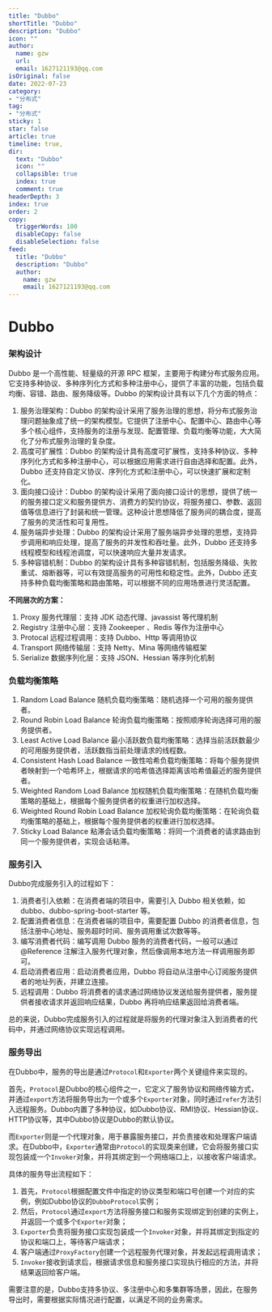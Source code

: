 ```yaml
---
title: "Dubbo"
shortTitle: "Dubbo"
description: "Dubbo"
icon: ""
author: 
  name: gzw
  url: 
  email: 1627121193@qq.com
isOriginal: false
date: 2022-07-23
category: 
- "分布式"
tag:
- "分布式"
sticky: 1
star: false
article: true
timeline: true,
dir:
  text: "Dubbo"
  icon: ""
  collapsible: true
  index: true
  comment: true
headerDepth: 3
index: true
order: 2
copy:
  triggerWords: 100
  disableCopy: false
  disableSelection: false
feed:
  title: "Dubbo"
  description: "Dubbo"
  author:
    name: gzw
    email: 1627121193@qq.com
---
```






# Dubbo

### 架构设计

Dubbo 是一个高性能、轻量级的开源 RPC 框架，主要用于构建分布式服务应用。它支持多种协议、多种序列化方式和多种注册中心，提供了丰富的功能，包括负载均衡、容错、路由、服务降级等。Dubbo 的架构设计具有以下几个方面的特点：

1. 服务治理架构：Dubbo 的架构设计采用了服务治理的思想，将分布式服务治理问题抽象成了统一的架构模型。它提供了注册中心、配置中心、路由中心等多个核心组件，支持服务的注册与发现、配置管理、负载均衡等功能，大大简化了分布式服务治理的复杂度。
2. 高度可扩展性：Dubbo 的架构设计具有高度可扩展性，支持多种协议、多种序列化方式和多种注册中心，可以根据应用需求进行自由选择和配置。此外，Dubbo 还支持自定义协议、序列化方式和注册中心，可以快速扩展和定制化。
3. 面向接口设计：Dubbo 的架构设计采用了面向接口设计的思想，提供了统一的服务接口定义和服务提供方、消费方的契约协议，将服务接口、参数、返回值等信息进行了封装和统一管理。这种设计思想降低了服务间的耦合度，提高了服务的灵活性和可复用性。
4. 服务端异步处理：Dubbo 的架构设计采用了服务端异步处理的思想，支持异步调用和响应处理，提高了服务的并发性和吞吐量。此外，Dubbo 还支持多线程模型和线程池调度，可以快速响应大量并发请求。
5. 多种容错机制：Dubbo 的架构设计具有多种容错机制，包括服务降级、失败重试、熔断器等，可以有效提高服务的可用性和稳定性。此外，Dubbo 还支持多种负载均衡策略和路由策略，可以根据不同的应用场景进行灵活配置。

**不同层次的方案：**

1. Proxy 服务代理层：支持 JDK 动态代理、javassist 等代理机制
2. Registry 注册中心层：支持 Zookeeper 、Redis 等作为注册中心
3. Protocal 远程过程调用：支持 Dubbo、Http 等调用协议
4. Transport 网络传输层：支持 Netty、Mina 等网络传输框架
5. Serialize 数据序列化层：支持 JSON、Hessian 等序列化机制



### 负载均衡策略

1. Random Load Balance 随机负载均衡策略：随机选择一个可用的服务提供者。
2. Round Robin Load Balance 轮询负载均衡策略：按照顺序轮询选择可用的服务提供者。
3. Least Active Load Balance 最小活跃数负载均衡策略：选择当前活跃数最少的可用服务提供者，活跃数指当前处理请求的线程数。
4. Consistent Hash Load Balance 一致性哈希负载均衡策略：将每个服务提供者映射到一个哈希环上，根据请求的哈希值选择距离该哈希值最近的服务提供者。
5. Weighted Random Load Balance 加权随机负载均衡策略：在随机负载均衡策略的基础上，根据每个服务提供者的权重进行加权选择。
6. Weighted Round Robin Load Balance 加权轮询负载均衡策略：在轮询负载均衡策略的基础上，根据每个服务提供者的权重进行加权选择。
7. Sticky Load Balance 粘滞会话负载均衡策略：将同一个消费者的请求路由到同一个服务提供者，实现会话粘滞。





### 服务引入

Dubbo完成服务引入的过程如下：

1. 消费者引入依赖：在消费者端的项目中，需要引入 Dubbo 相关依赖，如 dubbo、dubbo-spring-boot-starter 等。
2. 配置消费者信息：在消费者端的项目中，需要配置 Dubbo 的消费者信息，包括注册中心地址、服务超时时间、服务调用重试次数等等。
3. 编写消费者代码：编写调用 Dubbo 服务的消费者代码，一般可以通过 @Reference 注解注入服务代理对象，然后像调用本地方法一样调用服务即可。
4. 启动消费者应用：启动消费者应用，Dubbo 将自动从注册中心订阅服务提供者的地址列表，并建立连接。
5. 远程调用：Dubbo 将消费者的请求通过网络协议发送给服务提供者，服务提供者接收请求并返回响应结果，Dubbo 再将响应结果返回给消费者端。

总的来说，Dubbo完成服务引入的过程就是将服务的代理对象注入到消费者的代码中，并通过网络协议实现远程调用。





### 服务导出

在Dubbo中，服务的导出是通过`Protocol`和`Exporter`两个关键组件来实现的。

首先，`Protocol`是Dubbo的核心组件之一，它定义了服务协议和网络传输方式，并通过`export`方法将服务导出为一个或多个`Exporter`对象，同时通过`refer`方法引入远程服务。Dubbo内置了多种协议，如Dubbo协议、RMI协议、Hessian协议、HTTP协议等，其中Dubbo协议是Dubbo的默认协议。

而`Exporter`则是一个代理对象，用于暴露服务接口，并负责接收和处理客户端请求。在Dubbo中，`Exporter`通常由`Protocol`的实现类来创建，它会将服务接口实现包装成一个`Invoker`对象，并将其绑定到一个网络端口上，以接收客户端请求。

具体的服务导出流程如下：

1. 首先，`Protocol`根据配置文件中指定的协议类型和端口号创建一个对应的实例，例如Dubbo协议的`DubboProtocol`实例；
2. 然后，`Protocol`通过`export`方法将服务接口和服务实现绑定到创建的实例上，并返回一个或多个`Exporter`对象；
3. `Exporter`负责将服务接口实现包装成一个`Invoker`对象，并将其绑定到指定的协议和端口上，等待客户端请求；
4. 客户端通过`ProxyFactory`创建一个远程服务代理对象，并发起远程调用请求；
5. `Invoker`接收到请求后，根据请求信息和服务接口实现执行相应的方法，并将结果返回给客户端。

需要注意的是，Dubbo支持多协议、多注册中心和多集群等场景，因此，在服务导出时，需要根据实际情况进行配置，以满足不同的业务需求。







